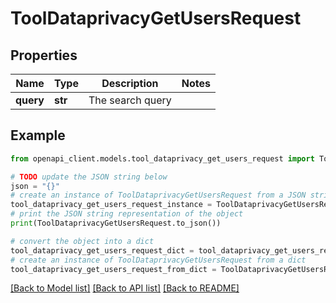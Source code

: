 # ToolDataprivacyGetUsersRequest


## Properties

Name | Type | Description | Notes
------------ | ------------- | ------------- | -------------
**query** | **str** | The search query | 

## Example

```python
from openapi_client.models.tool_dataprivacy_get_users_request import ToolDataprivacyGetUsersRequest

# TODO update the JSON string below
json = "{}"
# create an instance of ToolDataprivacyGetUsersRequest from a JSON string
tool_dataprivacy_get_users_request_instance = ToolDataprivacyGetUsersRequest.from_json(json)
# print the JSON string representation of the object
print(ToolDataprivacyGetUsersRequest.to_json())

# convert the object into a dict
tool_dataprivacy_get_users_request_dict = tool_dataprivacy_get_users_request_instance.to_dict()
# create an instance of ToolDataprivacyGetUsersRequest from a dict
tool_dataprivacy_get_users_request_from_dict = ToolDataprivacyGetUsersRequest.from_dict(tool_dataprivacy_get_users_request_dict)
```
[[Back to Model list]](../README.md#documentation-for-models) [[Back to API list]](../README.md#documentation-for-api-endpoints) [[Back to README]](../README.md)


